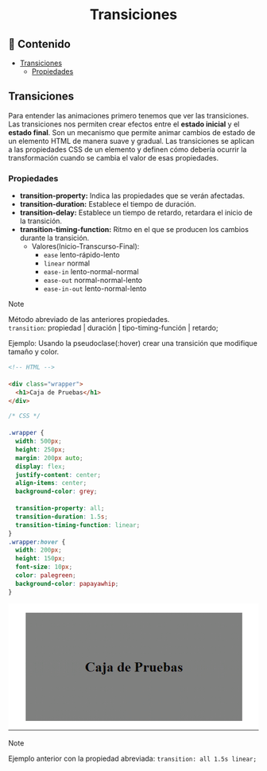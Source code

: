 <h1 align="center">Transiciones</h1>

<h2>📑 Contenido</h2>

- [Transiciones](#transiciones)
  - [Propiedades](#propiedades)

## Transiciones

Para entender las animaciones primero tenemos que ver las transiciones. Las transiciones nos permiten crear efectos entre el **estado inicial** y el **estado final**. Son un mecanismo que permite animar cambios de estado de un elemento HTML de manera suave y gradual. Las transiciones se aplican a las propiedades CSS de un elemento y definen cómo debería ocurrir la transformación cuando se cambia el valor de esas propiedades.

### Propiedades

- **transition-property:** Indica las propiedades que se verán afectadas.
- **transition-duration:** Establece el tiempo de duración.
- **transition-delay:** Establece un tiempo de retardo, retardara el inicio de la transición.
- **transition-timing-function:** Ritmo en el que se producen los cambios durante la transición.
  - Valores(Inicio-Transcurso-Final):
    - `ease` lento-rápido-lento
    - `linear` normal
    - `ease-in` lento-normal-normal
    - `ease-out` normal-normal-lento
    - `ease-in-out` lento-normal-lento

> [!NOTE]
>
> Método abreviado de las anteriores propiedades. <br> `transition`: propiedad | duración | tipo-timing-función | retardo;

Ejemplo: Usando la pseudoclase(:hover) crear una transición que modifique tamaño y color.

```html
<!-- HTML -->

<div class="wrapper">
  <h1>Caja de Pruebas</h1>
</div>
```

```css
/* CSS */

.wrapper {
  width: 500px;
  height: 250px;
  margin: 200px auto;
  display: flex;
  justify-content: center;
  align-items: center;
  background-color: grey;

  transition-property: all;
  transition-duration: 1.5s;
  transition-timing-function: linear;
}
.wrapper:hover {
  width: 200px;
  height: 150px;
  font-size: 10px;
  color: palegreen;
  background-color: papayawhip;
}
```

![Transición cambia color y tamaño](./img/transiciones.gif)

> [!NOTE]
>
> Ejemplo anterior con la propiedad abreviada: `transition: all 1.5s linear;`
